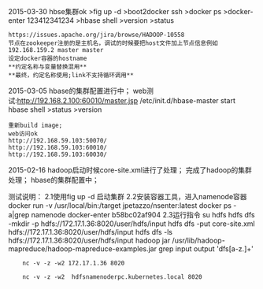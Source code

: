 2015-03-30
    hbse集群ok
    >fig up -d
    >boot2docker ssh
    >docker ps
    >docker-enter 123412341234
    >hbase shell
    >version
    >status

    https://issues.apache.org/jira/browse/HADOOP-10558
    节点在zookeeper注册的是主机名，调试的时候要把host文件加上节点信息例如 192.168.159.2 master master
    设定docker容器的hostname
    **约定名称与变量替换混用**
    **最终，约定名称使用;link不支持循环调用**

2015-03-05
    hbase的集群配置进行中；
    web测试:http://192.168.2.100:60010/master.jsp
    /etc/init.d/hbase-master start
    hbase shell
    >status
    >version

    重新build image;
    web访问ok
    http://192.168.59.103:50070/
    http://192.168.59.103:60010/
    http://192.168.59.103:60030/

2015-02-16
    hadoop启动时候core-site.xml进行了处理；
    完成了hadoop的集群处理；
    hbase的集群配置中；

测试说明：
    2.1使用fig up -d 启动集群
    2.2安装容器工具，进入namenode容器
         docker run -v /usr/local/bin:/target jpetazzo/nsenter:latest
         docker ps -a|grep namenode
         docker-enter b58bc02af904
    2.3运行指令
        su hdfs
        hdfs dfs -mkdir -p hdfs://172.17.1.36:8020/user/hdfs/input
        hdfs dfs -put core-site.xml hdfs://172.17.1.36:8020/user/hdfs/input
        hdfs dfs -ls hdfs://172.17.1.36:8020/user/hdfs/input
        hadoop jar /usr/lib/hadoop-mapreduce/hadoop-mapreduce-examples.jar grep input output 'dfs[a-z.]+'

        nc -v -z -w2 172.17.1.36 8020

        nc -v -z -w2  hdfsnamenoderpc.kubernetes.local 8020
